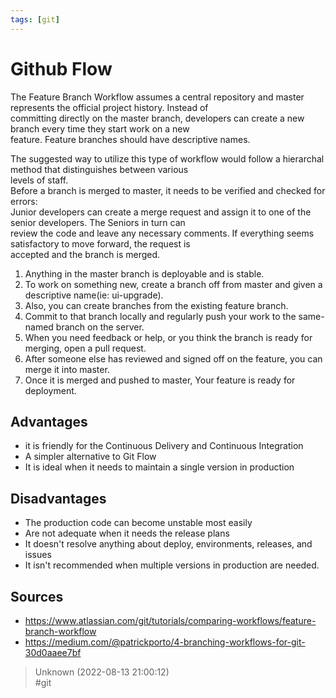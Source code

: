 ```yaml
---
tags: [git]
---
```


# Github Flow

The Feature Branch Workflow assumes a central repository and master represents the official project history. Instead of  
committing directly on the master branch, developers can create a new branch every time they start work on a new  
feature. Feature branches should have descriptive names.

The suggested way to utilize this type of workflow would follow a hierarchal method that distinguishes between various  
levels of staff.  
Before a branch is merged to master, it needs to be verified and checked for errors:  
Junior developers can create a merge request and assign it to one of the senior developers. The Seniors in turn can  
review the code and leave any necessary comments. If everything seems satisfactory to move forward, the request is  
accepted and the branch is merged.

1. Anything in the master branch is deployable and is stable.  
1. To work on something new, create a branch off from master and given a descriptive name(ie: ui-upgrade).  
1. Also, you can create branches from the existing feature branch.  
1. Commit to that branch locally and regularly push your work to the same-named branch on the server.  
1. When you need feedback or help, or you think the branch is ready for merging, open a pull request.  
1. After someone else has reviewed and signed off on the feature, you can merge it into master.  
1. Once it is merged and pushed to master, Your feature is ready for deployment.

## Advantages

- it is friendly for the Continuous Delivery and Continuous Integration
- A simpler alternative to Git Flow
- It is ideal when it needs to maintain a single version in production

## Disadvantages

- The production code can become unstable most easily
- Are not adequate when it needs the release plans
- It doesn't resolve anything about deploy, environments, releases, and issues
- It isn't recommended when multiple versions in production are needed.

## Sources

- https://www.atlassian.com/git/tutorials/comparing-workflows/feature-branch-workflow
- https://medium.com/@patrickporto/4-branching-workflows-for-git-30d0aaee7bf  

> Unknown (2022-08-13 21:00:12)  
> #git

